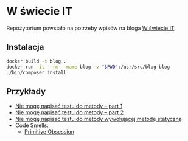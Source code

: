 # W świecie IT

Repozytorium powstało na potrzeby wpisów na bloga [W świecie IT](https://wswiecieit.dev/).

## Instalacja

```bash
docker build -t blog .
docker run -it --rm --name blog -v "$PWD":/usr/src/blog blog
./bin/composer install
```

## Przykłady

- [Nie mogę napisać testu do metody – part 1](./src/CanNotWriteTestToMethodPartOne/README.md)
- [Nie mogę napisać testu do metody – part 2](./src/CanNotWriteTestToMethodPartTwo/README.md)
- [Nie mogę napisać testu do metody wywołującej metodę statyczną](./src/CanNotWriteTestToMethodUsingStaticMethod/Exercises/One/README.md)
- Code Smells:
  - [Primitive Obsession](./src/CodeSmells/PrimitiveObsession/README.md)